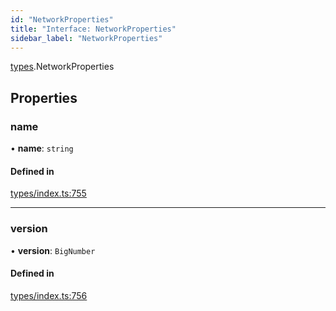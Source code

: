 ```yaml
---
id: "NetworkProperties"
title: "Interface: NetworkProperties"
sidebar_label: "NetworkProperties"
---
```


[types](../../../modules/Types/Types.md).NetworkProperties

## Properties

### name

• **name**: `string`

#### Defined in

[types/index.ts:755](https://github.com/PolymeshAssociation/polymesh-sdk/blob/95f248df/src/types/index.ts#L755)

___

### version

• **version**: `BigNumber`

#### Defined in

[types/index.ts:756](https://github.com/PolymeshAssociation/polymesh-sdk/blob/95f248df/src/types/index.ts#L756)
